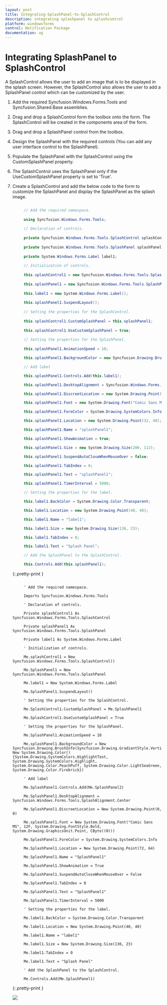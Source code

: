 ```yaml
---
layout: post
title: Integrating-SplashPanel-to-SplashControl
description: integrating splashpanel to splashcontrol
platform: windowsforms
control: Notification Package 
documentation: ug
---
```


# Integrating SplashPanel to SplashControl

A SplashControl allows the user to add an image that is to be displayed in the splash screen. However, the SplashControl also allows the user to add a SplashPanel control which can be customized by the user.

1. Add the required Syncfusion.Windows.Forms.Tools and Syncfusion.Shared.Base assemblies.
2. Drag and drop a SplashControl form the toolbox onto the form. The SplashControl will be created in the components area of the form.
3. Drag and drop a SplashPanel control from the toolbox.
4. Design the SplashPanel with the required controls (You can add any user interface control to the SplashPanel).
5. Populate the SplashPanel with the SplashControl using the CustomSplashPanel property.
6. The SplashControl uses the SplashPanel only if the UseCustomSplashPanel property is set to 'True'.
7. Create a SplashControl and add the below code to the form to customize the SplashPanel and display the SplashPanel as the splash image.

   ~~~ c#
   
        // Add the required namespace.
		
		using Syncfusion.Windows.Forms.Tools;
		
		// Declaration of controls.
		
		private Syncfusion.Windows.Forms.Tools.SplashControl splashControl1;
		
		private Syncfusion.Windows.Forms.Tools.SplashPanel splashPanel1;
		
		private System.Windows.Forms.Label label1;
		
		// Initialization of controls.
		
		this.splashControl1 = new Syncfusion.Windows.Forms.Tools.SplashControl();
		
		this.splashPanel1 = new Syncfusion.Windows.Forms.Tools.SplashPanel();
		
		this.label1 = new System.Windows.Forms.Label();
		
		this.splashPanel1.SuspendLayout();
		
		// Setting the properties for the SplashControl.
		
		this.splashControl1.CustomSplashPanel = this.splashPanel1;
		
		this.splashControl1.UseCustomSplashPanel = true;
		
		// Setting the properties for the SplashPanel.
		
		this.splashPanel1.AnimationSpeed = 10;

		this.splashPanel1.BackgroundColor = new Syncfusion.Drawing.BrushInfo(Syncfusion.Drawing.GradientStyle.Vertical, new System.Drawing.Color[] {System.Drawing.SystemColors.HighlightText,System.Drawing.SystemColors.Highlight, System.Drawing.Color.PeachPuff, System.Drawing.Color.LightSeaGreen, System.Drawing.Color.Firebrick});

		// Add label

		this.splashPanel1.Controls.Add(this.label1);

		this.splashPanel1.DesktopAlignment = Syncfusion.Windows.Forms.Tools.SplashAlignment.Center;

		this.splashPanel1.DiscreetLocation = new System.Drawing.Point(0, 0);

		this.splashPanel1.Font = new System.Drawing.Font("Comic Sans MS", 12F, System.Drawing.FontStyle.Bold, System.Drawing.GraphicsUnit.Point, ((System.Byte)(0)));

		this.splashPanel1.ForeColor = System.Drawing.SystemColors.Info;

		this.splashPanel1.Location = new System.Drawing.Point(32, 48);

		this.splashPanel1.Name = "splashPanel1";

		this.splashPanel1.ShowAnimation = true;

		this.splashPanel1.Size = new System.Drawing.Size(200, 112);

		this.splashPanel1.SuspendAutoCloseWhenMouseOver = false;

		this.splashPanel1.TabIndex = 0;

		this.splashPanel1.Text = "splashPanel1";

		this.splashPanel1.TimerInterval = 5000;

		// Setting the properties for the label.

		this.label1.BackColor = System.Drawing.Color.Transparent;

		this.label1.Location = new System.Drawing.Point(40, 40);

		this.label1.Name = "label1";

		this.label1.Size = new System.Drawing.Size(136, 23);

		this.label1.TabIndex = 0;

		this.label1.Text = "Splash Panel";

		// Add the SplashPanel to the SplashControl.

		this.Controls.Add(this.splashPanel1);

   ~~~
   {:.pretty-print }

   ~~~ vbnet

        ' Add the required namespace.

		Imports Syncfusion.Windows.Forms.Tools

		' Declaration of controls.

		Private splashControl1 As Syncfusion.Windows.Forms.Tools.SplashControl

		Private splashPanel1 As Syncfusion.Windows.Forms.Tools.SplashPanel

		Private label1 As System.Windows.Forms.Label

		' Initialization of controls.

		Me.splashControl1 = New Syncfusion.Windows.Forms.Tools.SplashControl()

		Me.SplashPanel1 = New Syncfusion.Windows.Forms.Tools.SplashPanel

		Me.label1 = New System.Windows.Forms.Label

		Me.SplashPanel1.SuspendLayout()

		' Setting the properties for the SplashControl.

		Me.SplashControl1.CustomSplashPanel = Me.SplashPanel1

		Me.SplashControl1.UseCustomSplashPanel = True

		' Setting the properties for the SplashPanel.

		Me.SplashPanel1.AnimationSpeed = 10

		Me.splashPanel1.BackgroundColor = New Syncfusion.Drawing.BrushInfo(Syncfusion.Drawing.GradientStyle.Vertical, New System.Drawing.Color() {System.Drawing.SystemColors.HighlightText, System.Drawing.SystemColors.Highlight, System.Drawing.Color.PeachPuff, System.Drawing.Color.LightSeaGreen, System.Drawing.Color.Firebrick})

		' Add label

		Me.SplashPanel1.Controls.Add(Me.SplashPanel2)

		Me.SplashPanel1.DesktopAlignment = Syncfusion.Windows.Forms.Tools.SplashAlignment.Center

		Me.SplashPanel1.DiscreetLocation = New System.Drawing.Point(0, 0)

		Me.splashPanel1.Font = New System.Drawing.Font("Comic Sans MS", 12F, System.Drawing.FontStyle.Bold, System.Drawing.GraphicsUnit.Point, CByte((0)))

		Me.SplashPanel1.ForeColor = System.Drawing.SystemColors.Info

		Me.SplashPanel1.Location = New System.Drawing.Point(72, 64)

		Me.SplashPanel1.Name = "SplashPanel1"

		Me.SplashPanel1.ShowAnimation = True

		Me.SplashPanel1.SuspendAutoCloseWhenMouseOver = False

		Me.SplashPanel1.TabIndex = 0

		Me.SplashPanel1.Text = "SplashPanel1"

		Me.SplashPanel1.TimerInterval = 5000

		' Setting the properties for the label.

		Me.label1.BackColor = System.Drawing.Color.Transparent

		Me.label1.Location = New System.Drawing.Point(40, 40)

		Me.label1.Name = "label1"

		Me.label1.Size = New System.Drawing.Size(136, 23)

		Me.label1.TabIndex = 0

		Me.label1.Text = "Splash Panel"

		' Add the SplashPanel to the SplashControl.

		Me.Controls.Add(Me.SplashPanel1)

   ~~~
   {:.pretty-print }

   ![](Overview_images/Overview_img37.jpeg) 


